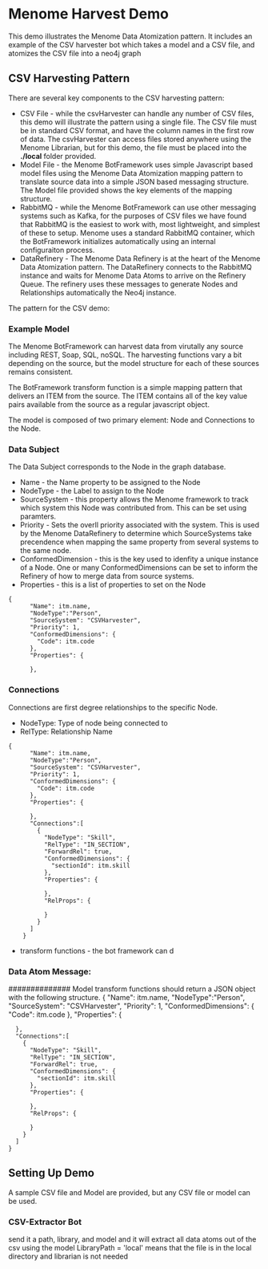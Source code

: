 # Menome Harvest Demo

This demo illustrates the Menome Data Atomization pattern. It includes an example of the CSV harvester bot which takes a model and a CSV file, and atomizes the CSV file into a neo4j graph 

## CSV Harvesting Pattern

There are several key components to the CSV harvesting pattern:

- CSV File - while the csvHarvester can handle any number of CSV files, this demo will illustrate the pattern using a single file. The CSV file must be in standard CSV format, and have the column names in the first row of data. The csvHarvester can access files stored anywhere using the Menome Librarian, but for this demo, the file must be placed into the **./local** folder provided. 
- Model File - the Menome BotFramework uses simple Javascript based model files using the Menome Data Atomization mapping pattern to translate source data into a simple JSON based messaging structure. The Model file provided shows the key elements of the mapping structure. 
- RabbitMQ - while the Menome BotFramework can use other messaging systems such as Kafka, for the purposes of CSV files we have found that RabbitMQ is the easiest to work with, most lightweight, and simplest of these to setup. Menome uses a standard RabbitMQ container, which the BotFramework initializes automatically using an internal configuraiton process. 
- DataRefinery - The Menome Data Refinery is at the heart of the Menome Data Atomization pattern. The DataRefinery connects to the RabbitMQ instance and waits for Menome Data Atoms to arrive on the Refinery Queue. The refinery uses these messages to generate Nodes and Relationships automatically the Neo4j instance. 

The pattern for the CSV demo: 

### Example Model

The Menome BotFramework can harvest data from virutally any source including REST, Soap, SQL, noSQL. The harvesting functions vary a bit depending on the source, but the model structure for each of these sources remains consistent. 

The BotFramework transform function is a simple mapping pattern that delivers an ITEM from the source. The ITEM contains all of the key value pairs available from the source as a regular javascript object. 

The model is composed of two primary element: Node and Connections to the Node. 

### Data Subject 

The Data Subject corresponds to the Node in the graph database. 

* Name - the Name property to be assigned to the Node
* NodeType - the Label to assign to the Node
* SourceSystem - this property allows the Menome framework to track which system this Node was contributed from. This can be set using paramters.
* Priority - Sets the overll priority associated with the system. This is used by the Menome DataRefinery to determine which SourceSystems take precendence when mapping the same property from several systems to the same node. 
* ConformedDimension - this is the key used to idenfity a unique instance of a Node. One or many ConformedDimensions can be set to inform the Refinery of how to merge data from source systems. 
* Properties - this is a list of properties to set on the Node


```
{
      "Name": itm.name,
      "NodeType":"Person",
      "SourceSystem": "CSVHarvester",
      "Priority": 1,
      "ConformedDimensions": {
        "Code": itm.code
      },
      "Properties": {

      },
```

### Connections 

Connections are first degree relationships to the specific Node. 

* NodeType: Type of node being connected to
* RelType: Relationship Name 





```
{
      "Name": itm.name,
      "NodeType":"Person",
      "SourceSystem": "CSVHarvester",
      "Priority": 1,
      "ConformedDimensions": {
        "Code": itm.code
      },
      "Properties": {

      },
      "Connections":[
        {
          "NodeType": "Skill",
          "RelType": "IN_SECTION",
          "ForwardRel": true,
          "ConformedDimensions": {
            "sectionId": itm.skill
          },
          "Properties": {

          },
          "RelProps": {
              
          }          
        }
      ]
    }
```

- transform functions - the bot framework can d

### Data Atom Message: 

##############
Model transform functions should return a JSON object with the following structure. 
{
      "Name": itm.name,
      "NodeType":"Person",
      "SourceSystem": "CSVHarvester",
      "Priority": 1,
      "ConformedDimensions": {
        "Code": itm.code
      },
      "Properties": {

      },
      "Connections":[
        {
          "NodeType": "Skill",
          "RelType": "IN_SECTION",
          "ForwardRel": true,
          "ConformedDimensions": {
            "sectionId": itm.skill
          },
          "Properties": {

          },
          "RelProps": {
              
          }          
        }
      ]
    }

## Setting Up Demo

A sample CSV file and Model are provided, but any CSV file or model can be used. 


### CSV-Extractor Bot

send it a path, library, and model and it will extract all data atoms out of the csv using the model
LibraryPath = 'local' means that the file is in the local directory and librarian is not needed


